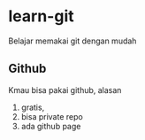 # learn-git
Belajar memakai git dengan mudah

## Github
Kmau bisa pakai github, alasan 
1. gratis,
2. bisa private repo
3. ada github page
